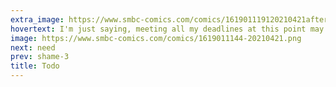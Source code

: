 ```yaml
---
extra_image: https://www.smbc-comics.com/comics/161901119120210421after.png
hovertext: I'm just saying, meeting all my deadlines at this point may be a form of murder.
image: https://www.smbc-comics.com/comics/1619011144-20210421.png
next: need
prev: shame-3
title: Todo
---
```

